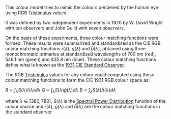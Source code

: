 This colour model tries to mimic the colours percieved by the human eye using RGB [Tristimulus](Tristimulus.md) values. 

It was defined by two independent experiments in 1920 by W. David Wright with ten observers and John Guild with seven observers.

On the basis of these experiments, three colour matching functions were formed. These results were summarized and standardized as the CIE RGB colour matching functions $\bar{r}(\lambda)$, $\bar{g}(\lambda)$ and $\bar{b}(\lambda)$, obtained using three monochromatic primaries at standardized wavelengths of 700 nm (red), 546.1 nm (green) and 435.8 nm (blue). These colour matching functions define what is known as the [1931 CIE Standard Observer](CIE%20Standard%20Observer.md).

The RGB [Tristimulus](Tristimulus.md) values for any colour could computed using these colour matching functions to form the CIE 1931 RGB colour space as:

$R=\int_{\lambda}S(\lambda)\bar{r}(\lambda)d\lambda$
$G=\int_{\lambda}S(\lambda)\bar{g}(\lambda)d\lambda$
$B=\int_{\lambda}S(\lambda)\bar{b}(\lambda)d\lambda$

where $\lambda\in [380, 780]$,
$S(\lambda)$ is the [Spectral Power Distribution](spectral%20power%20distribution.md) function of the colour source
and $\bar{r}(\lambda)$, $\bar{g}(\lambda)$ and $\bar{b}(\lambda)$ are the colour matching functions in the standard observer
